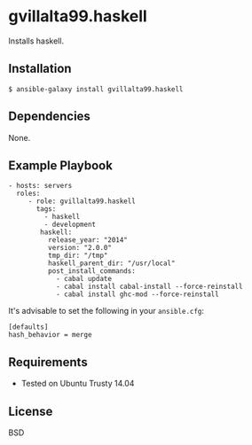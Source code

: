 gvillalta99.haskell
===================

Installs haskell.

Installation
------------

`$ ansible-galaxy install gvillalta99.haskell`

Dependencies
------------

None.

Example Playbook
----------------

    - hosts: servers
      roles:
         - role: gvillalta99.haskell
           tags:
             - haskell
             - development
            haskell:
              release_year: "2014"
              version: "2.0.0"
              tmp_dir: "/tmp"
              haskell_parent_dir: "/usr/local"
              post_install_commands:
                - cabal update
                - cabal install cabal-install --force-reinstall
                - cabal install ghc-mod --force-reinstall


It's advisable to set the following in your `ansible.cfg`:

    [defaults]
    hash_behavior = merge

Requirements
------------

- Tested on Ubuntu Trusty 14.04

License
-------

BSD

